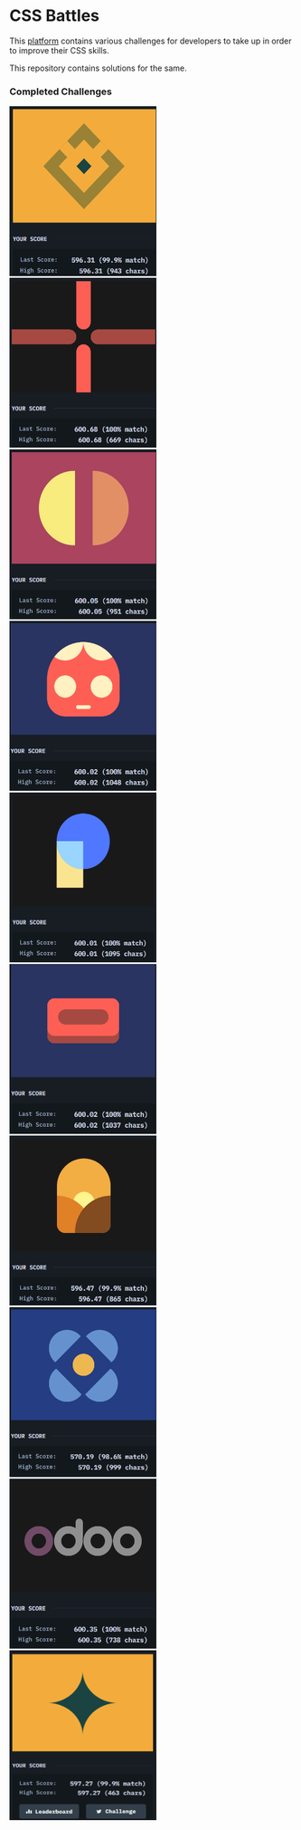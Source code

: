 <h1>CSS Battles</h1>
<p>This <a href="https://cssbattle.dev/">platform</a> contains various challenges for developers to take up in order to improve their CSS skills.</p>

<p>This repository contains solutions for the same.</p>

<h3>Completed Challenges</h3>
<div>
  <img alt="Diamond Cut" src="./images/82.png" height="300" width="260">
  <img alt="Junction" src="./images/84.png" height="300" width="260">
  <img alt="Equals" src="./images/31.png" height="300" width="260">
  <img alt="Baby" src="./images/42.png" height="300" width="260">
  <img alt="Pastel Logo" src="./images/53.png" height="300" width="260">
  <img alt="Wash Your Hands" src="./images/48.png" height="300" width="260">
  <img alt="Sunset" src="./images/62.png" height="300" width="260">
  <img alt="Supernova" src="./images/83.png" height="300" width="260">
  <img alt="Odoo" src="./images/81.png" height="300" width="260">
  <img alt="Suffocate" src="./images/29.png" height="300" width="260">
</div>

